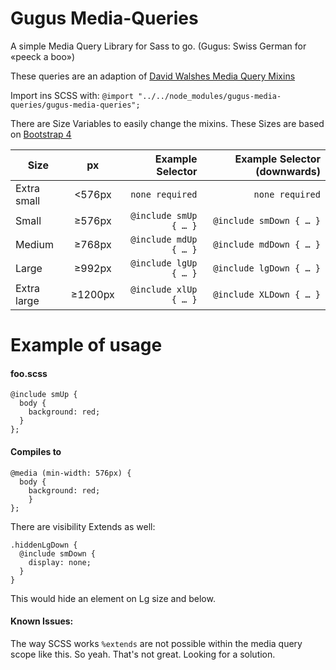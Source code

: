 # Gugus Media-Queries
A simple Media Query Library for Sass to go. (Gugus: Swiss German for «peeck a boo»)

These queries are an adaption of [David Walshes Media Query Mixins](https://davidwalsh.name/write-media-queries-sass)

Import ins SCSS with: `@import "../../node_modules/gugus-media-queries/gugus-media-queries";`

There are Size Variables to easily change the mixins. These Sizes are based on [Bootstrap 4](https://getbootstrap.com/docs/4.0/layout/grid/#grid-options)

| Size           | px      | Example Selector      | Example Selector (downwards) |
| -------------- |:-------:| ---------------------:| ----------------------------:|
| Extra small    | <576px  | `none required`       | `none required`      |
| Small          | ≥576px  | `@include smUp { … }` | `@include smDown { … }`      |
| Medium         | ≥768px  | `@include mdUp { … }` | `@include mdDown { … }`      |
| Large          | ≥992px  | `@include lgUp { … }` | `@include lgDown { … }`      |
| Extra large    | ≥1200px | `@include xlUp { … }` | `@include XLDown { … }`      |


# Example of usage

#### foo.scss
```
@include smUp {
  body {
    background: red;
  }
};
```
#### Compiles to
```
@media (min-width: 576px) {
  body {
    background: red;
    }
};
```
There are visibility Extends as well:
```
.hiddenLgDown {
  @include smDown {
    display: none;
  }
}
```
This would hide an element on Lg size and below.

#### Known Issues:

The way SCSS works `%extends` are not possible within the media query scope like this. So yeah. That's not great. Looking for a solution.
